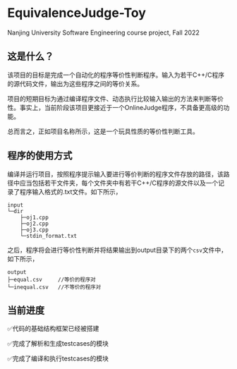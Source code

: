 # EquivalenceJudge-Toy

Nanjing University Software Engineering course project, Fall 2022

## 这是什么？

该项目的目标是完成一个自动化的程序等价性判断程序。输入为若干C++/C程序的源代码文件，输出为这些程序之间的等价关系。

项目的短期目标为通过编译程序文件、动态执行比较输入输出的方法来判断等价性。事实上，当前阶段该项目更接近于一个OnlineJudge程序，不具备更高级的功能。

总而言之，正如项目名称所示，这是一个玩具性质的等价性判断工具。

## 程序的使用方式

编译并运行项目，按照程序提示输入要进行等价判断的程序文件存放的路径，该路径中应当包括若干文件夹，每个文件夹中有若干C++/C程序的源文件以及一个记录了程序输入格式的.txt文件。如下所示，

```text
input
└─dir
    ├─oj1.cpp
    ├─oj2.cpp
    ├─oj3.cpp
    └─stdin_format.txt
```

之后，程序将会进行等价性判断并将结果输出到output目录下的两个`csv`文件中，如下所示，

```text
output
├─equal.csv     //等价的程序对
└─inequal.csv   //不等价的程序对
```

## 当前进度

✅代码的基础结构框架已经被搭建

✅完成了解析和生成testcases的模块

✅完成了编译和执行testcases的模块
